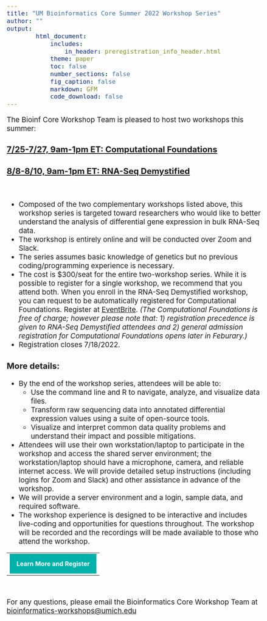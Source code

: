 ```yaml
---
title: "UM Bioinformatics Core Summer 2022 Workshop Series"
author: ""
output:
        html_document:
            includes:
                in_header: preregistration_info_header.html
            theme: paper
            toc: false
            number_sections: false
            fig_caption: false
            markdown: GFM
            code_download: false
---
```


<style type="text/css">
body{ /* Normal  */
      font-size: 14pt;
  }
</style>

The Bioinf Core Workshop Team is pleased to host two workshops this summer:

### **<a href="https://www.eventbrite.com/e/computational-foundations-a-virtual-3-day-workshop-from-um-bioinfcore-tickets-344296729787" target="_blank">7/25-7/27, 9am-1pm ET: Computational Foundations</a>**  
### **<a href="https://www.eventbrite.com/e/rna-seq-demystified-a-virtual-3-day-workshop-from-um-bionfcore-tickets-355465154847" target="_blank">8/8-8/10, 9am-1pm ET: RNA-Seq Demystified</a>**

<br/> 

* Composed of the two complementary workshops listed above, this workshop series is targeted toward researchers who would like to better understand the analysis of  differential gene expression in bulk RNA-Seq data. 
* The workshop is entirely online and will be conducted over Zoom and Slack.
* The series assumes basic knowledge of genetics but no previous coding/programming experience is necessary.
* The cost is $300/seat for the entire two-workshop series. While it is possible to register for a single workshop, we recommend that you attend both. When you enroll in the RNA-Seq Demystified workshop, you can request to be automatically registered for Computational Foundations. Register at <a href="https://www.eventbrite.com/e/rna-seq-demystified-a-virtual-3-day-workshop-from-um-bionfcore-tickets-355465154847" target="_blank">EventBrite</a>. *(The Computational Foundations is free of charge; however please note that: 1) registration precedence is given to RNA-Seq Demystified attendees and 2) general admission registration for Computational Foundations opens later in Feburary.)*
* Registration closes 7/18/2022.


### More details:

* By the end of the workshop series, attendees will be able to:
  * Use the command line and R to navigate, analyze, and visualize data files.
  * Transform raw sequencing data into annotated differential expression values using a suite of open-source tools.
  * Visualize and interpret common data quality problems and understand their impact and possible mitigations.
* Attendees will use their own workstation/laptop to participate in the workshop and access the shared server environment;  the workstation/laptop should have a microphone, camera, and reliable internet access.  We will provide detailed setup instructions (including logins for Zoom and Slack) and other assistance in advance of the workshop. 
* We will provide a server environment and a login, sample data, and required software.  
* The workshop experience is designed to be interactive and includes live-coding and opportunities for questions throughout. The workshop will be recorded and the recordings will be made available to those who attend the workshop.

<table style="margin-left:auto; margin-right:auto;"><tr><td><a title="Learn More and Register" href="https://www.eventbrite.com/e/rna-seq-demystified-a-virtual-3-day-workshop-from-um-bionfcore-tickets-355465154847" style="padding:18px; background-color:#00B2A9; font-weight:bold;letter-spacing:normal;line-height:100%;text-align:center;text-decoration:none;color:#ffffff;display:block" target="_blank">Learn More and Register</a></td></tr></table>

<br/>

For any questions, please email the Bioinformatics Core Workshop Team at <br/> [bioinformatics-workshops@umich.edu](mailto:bioinformatics-workshops@umich.edu)
